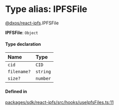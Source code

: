 # Type alias: IPFSFile

[@dxos/react-ipfs](../modules/dxos_react_ipfs.md).IPFSFile

 **IPFSFile**: `Object`

#### Type declaration

| Name | Type |
| :------ | :------ |
| `cid` | `CID` |
| `filename?` | `string` |
| `size?` | `number` |

#### Defined in

[packages/sdk/react-ipfs/src/hooks/useIpfsFiles.ts:11](https://github.com/dxos/dxos/blob/db8188dae/packages/sdk/react-ipfs/src/hooks/useIpfsFiles.ts#L11)
